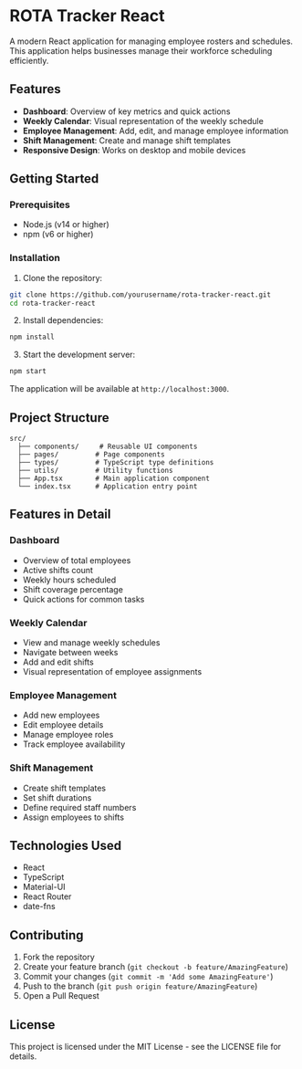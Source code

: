 # ROTA Tracker React

A modern React application for managing employee rosters and schedules. This application helps businesses manage their workforce scheduling efficiently.

## Features

- **Dashboard**: Overview of key metrics and quick actions
- **Weekly Calendar**: Visual representation of the weekly schedule
- **Employee Management**: Add, edit, and manage employee information
- **Shift Management**: Create and manage shift templates
- **Responsive Design**: Works on desktop and mobile devices

## Getting Started

### Prerequisites

- Node.js (v14 or higher)
- npm (v6 or higher)

### Installation

1. Clone the repository:

```bash
git clone https://github.com/yourusername/rota-tracker-react.git
cd rota-tracker-react
```

2. Install dependencies:

```bash
npm install
```

3. Start the development server:

```bash
npm start
```

The application will be available at `http://localhost:3000`.

## Project Structure

```
src/
  ├── components/     # Reusable UI components
  ├── pages/         # Page components
  ├── types/         # TypeScript type definitions
  ├── utils/         # Utility functions
  ├── App.tsx        # Main application component
  └── index.tsx      # Application entry point
```

## Features in Detail

### Dashboard

- Overview of total employees
- Active shifts count
- Weekly hours scheduled
- Shift coverage percentage
- Quick actions for common tasks

### Weekly Calendar

- View and manage weekly schedules
- Navigate between weeks
- Add and edit shifts
- Visual representation of employee assignments

### Employee Management

- Add new employees
- Edit employee details
- Manage employee roles
- Track employee availability

### Shift Management

- Create shift templates
- Set shift durations
- Define required staff numbers
- Assign employees to shifts

## Technologies Used

- React
- TypeScript
- Material-UI
- React Router
- date-fns

## Contributing

1. Fork the repository
2. Create your feature branch (`git checkout -b feature/AmazingFeature`)
3. Commit your changes (`git commit -m 'Add some AmazingFeature'`)
4. Push to the branch (`git push origin feature/AmazingFeature`)
5. Open a Pull Request

## License

This project is licensed under the MIT License - see the LICENSE file for details.
